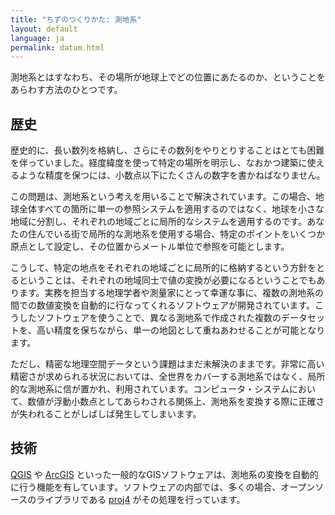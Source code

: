 ```yaml
---
title: "ちずのつくりかた: 測地系"
layout: default
language: ja
permalink: datum.html
---
```


測地系とはすなわち、その場所が地球上でどの位置にあたるのか、ということをあらわす方法のひとつです。

## 歴史

歴史的に、長い数列を格納し、さらにその数列をやりとりすることはとても困難を伴っていました。経度緯度を使って特定の場所を明示し、なおかつ建築に使えるような精度を保つには、小数点以下にたくさんの数字を書かねばなりません。

この問題は、測地系という考えを用いることで解決されています。この場合、地球全体すべての箇所に単一の参照システムを適用するのではなく、地球を小さな地域に分割し、それぞれの地域ごとに局所的なシステムを適用するのです。あなたの住んでいる街で局所的な測地系を使用する場合、特定のポイントをいくつか原点として設定し、その位置からメートル単位で参照を可能とします。

こうして、特定の地点をそれぞれの地域ごとに局所的に格納するという方針をとるということは、それぞれの地域同士で値の変換が必要になるということでもあります。実務を担当する地理学者や測量家にとって幸運な事に、複数の測地系の間での数値変換を自動的に行なってくれるソフトウェアが開発されています。こうしたソフトウェアを使うことで、異なる測地系で作成された複数のデータセットを、高い精度を保ちながら、単一の地図として重ねあわせることが可能となります。

ただし、精密な地理空間データという課題はまだ未解決のままです。非常に高い精密さが求められる状況においては、全世界をカバーする測地系ではなく、局所的な測地系に信が置かれ、利用されています。コンピュータ・システムにおいて、数値が浮動小数点としてあらわされる関係上、測地系を変換する際に正確さが失われることがしばしば発生してしまいます。

## 技術

[QGIS](http://www.qgis.org/) や [ArcGIS](http://www.esri.com/software/arcgis) といった一般的なGISソフトウェアは、測地系の変換を自動的に行う機能を有しています。ソフトウェアの内部では、多くの場合、オープンソースのライブラリである [proj4](http://trac.osgeo.org/proj/) がその処理を行っています。
